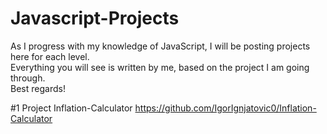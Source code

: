# Javascript-Projects
As I progress with my knowledge of JavaScript, I will be posting projects here for each level. <br>
Everything you will see is written by me, based on the project I am going through. <br>
Best regards!

#1 Project Inflation-Calculator
https://github.com/IgorIgnjatovic0/Inflation-Calculator
